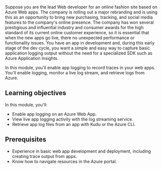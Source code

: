Suppose you are the lead Web developer for an online fashion site based on Azure Web apps. The company is rolling out a major rebranding and is using this as an opportunity to bring new purchasing, tracking, and social media features to the company's online presence. The company has won several prestigious and influential industry and consumer awards for the high standard of its current online customer experience, so it is essential that when the new apps go live, there no unexpected performance or functionality issues. You have an app in development and, during this early stage of the dev cycle, you want a simple and easy way to capture basic application logging output without the need for a specialized SDK such as Azure Application Insights.

In this module, you'll enable app logging to record traces in your web apps. You'll enable logging, monitor a live log stream, and retrieve logs from Azure.

## Learning objectives

In this module, you'll:

- Enable app logging on an Azure Web App.
- View live app logging activity with the log streaming service.
- Retrieve app log files from an app with Kudu or the Azure CLI.

## Prerequisites

- Experience in basic web app development and deployment, including creating trace output from apps.
- Know how to navigate resources in the Azure portal.
